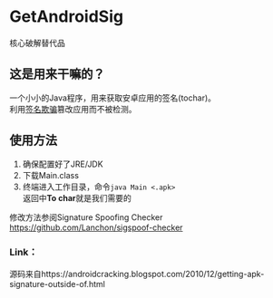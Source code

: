 # GetAndroidSig
核心破解替代品

## 这是用来干嘛的？
一个小小的Java程序，用来获取安卓应用的签名(tochar)。  
利用[签名欺骗](https://github.com/microg/android_packages_apps_GmsCore/wiki/Signature-Spoofing)篡改应用而不被检测。  

## 使用方法
1. 确保配置好了JRE/JDK
2. 下载Main.class
3. 终端进入工作目录，命令`java Main <.apk>`  
返回中**To char**就是我们需要的

修改方法参阅Signature Spoofing Checker  
https://github.com/Lanchon/sigspoof-checker
### Link：  
源码来自https://androidcracking.blogspot.com/2010/12/getting-apk-signature-outside-of.html
